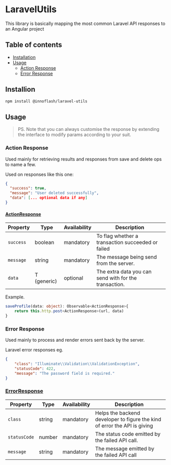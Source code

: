 # LaravelUtils

This library is basically mapping the most common Laravel API responses to an Angular project

## Table of contents
* [Installation](#installion)
* [Usage](#usage)
    * [Action Response](#action-response)
    * [Error Response](#error-response)

## Installion
```sh 
npm install @innoflash/laravel-utils
```

## Usage
> PS. Note that you can always customise the response by extending the interface to modify params according to your suit.
### Action Response
Used mainly for retrieving results and responses from save and delete ops to name a few.

Used on responses like this one:
```json
{
  "success": true,
  "message": "User deleted successfully",
  "data": [... optional data if any]
}
```
#### [ActionResponse](./src/lib/responses/action.response.ts) 

|Property         |Type         |Availability        |Description|
|------------------|-----------------------|------------------------|------------------------|
|```success```|boolean|mandatory|To flag whether a transaction succeeded or failed|
|```message```|string| mandatory|The message being send from the server.|
|```data```| T (generic)| optional| The extra data you can send with for the transaction.|

Example.
```typescript
saveProfile(data: object): Observable<ActionResponse>{
    return this.http.post<ActionResponse>(url, data)
}
```

### Error Response
Used mainly to process and render errors sent back by the server.

Laravel error responses eg.
```json
{
    "class": "Illuminate\\Validation\\ValidationException",
    "statusCode": 422,
    "message": "The password field is required."
}
```
### [ErrorResponse](./src/lib/responses/error.response.ts)
|Property         |Type         |Availability        |Description|
|------------------|-----------------------|------------------------|------------------------|
|```class```|string|mandatory|Helps the backend developer to figure the kind of error the API is giving|
|```statusCode```|number|mandatory|The status code emitted by the failed API call.|
|```message```|string|mandatory|The message emitted by the failed API call|
